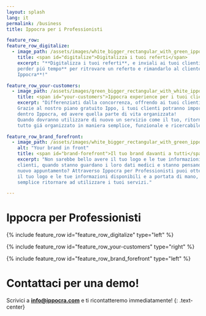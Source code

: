 ```yaml
---
layout: splash
lang: it
permalink: /business
title: Ippocra per i Professionisti

feature_row:
feature_row_digitalize:
  - image_path: /assets/images/white_bigger_rectangular_with_green_ippo_inside.png
    title: <span id="digitalize">Digitalizza i tuoi referti</span>
    excerpt: "**Digitalizza i tuoi referti**, e inviali ai tuoi clienti in maniera sicura e facilmente fruibili. Dimentica file zip criptati con casuali password. **Non 
    perder piú tempo** per ritrovare un referto e rimandarlo al cliente. Usa **l'integrazione di 
    Ippocra**!"

feature_row_your-customers:
  - image_path: /assets/images/green_bigger_rectangular_with_white_ippo_inside.png
    title: <span id="your-customers">Ippocra experience per i tuoi clienti</span>
    excerpt: "Differenziati dalla concorrenza, offrendo ai tuoi clienti l'Ippocra experience. 
    Grazie al nostro piano gratuito Ippo, i tuoi clienti potranno importare i tuoi referti 
    dentro Ippocra, ed avere quella parte di vita organizzata!
    Quando dovranno utilizzare di nuovo un servizio come il tuo, ritorneranno da te perché avranno 
    tutto giá organizzato in maniera semplice, funzionale e ricercabile."

feature_row_brand_forefront:
  - image_path: /assets/images/white_bigger_rectangular_with_green_ippo_inside.png
    alt: "Your brand in front"
    title: <span id="brand-forefront">Il tuo brand davanti a tutti</span>
    excerpt: "Non sarebbe bello avere il tuo logo e le tue informazioni in piena vista ai tuoi
    clienti, quando stanno guardano i loro dati medici e stanno pensando di prendere un 
    nuovo appuntamento? Attraverso Ippocra per Professionisti puoi ottenere esattamente questo: 
    il tuo logo e le tue informazioni disponibili e a portata di mano, rendendo molto piú 
    semplice ritornare ad utilizzare i tuoi servizi."

---
```


<div class="headline-title-pages">
    <h1>Ippocra per Professionisti</h1>
</div>

{% include feature_row id="feature_row_digitalize" type="left" %}

{% include feature_row id="feature_row_your-customers" type="right" %}

{% include feature_row id="feature_row_brand_forefront" type="left" %}
<div class="headline-title-pages">
    <h1>Contattaci per una demo!</h1>
</div>

Scrivici a **info@ippocra.com** e ti ricontatteremo immediatamente!
{: .text-center}